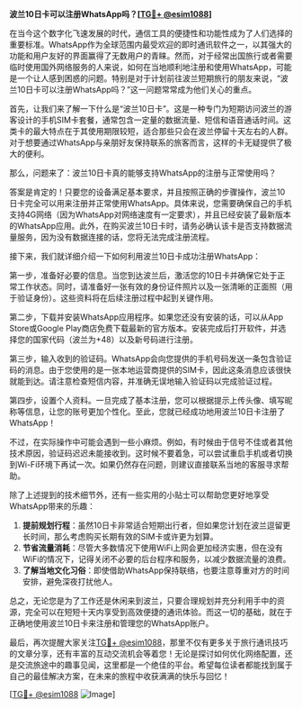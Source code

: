 **波兰10日卡可以注册WhatsApp吗？[[TG💪+ @esim1088](https://t.me/s/esim1088)]**

在当今这个数字化飞速发展的时代，通信工具的便捷性和功能性成为了人们选择的重要标准。WhatsApp作为全球范围内最受欢迎的即时通讯软件之一，以其强大的功能和用户友好的界面赢得了无数用户的青睐。然而，对于经常出国旅行或者需要临时使用国外网络服务的人来说，如何在当地顺利地注册和使用WhatsApp，可能是一个让人感到困惑的问题。特别是对于计划前往波兰短期旅行的朋友来说，“波兰10日卡可以注册WhatsApp吗？”这一问题常常成为他们关心的重点。

首先，让我们来了解一下什么是“波兰10日卡”。这是一种专门为短期访问波兰的游客设计的手机SIM卡套餐，通常包含一定量的数据流量、短信和语音通话时间。这类卡的最大特点在于其使用期限较短，适合那些只会在波兰停留十天左右的人群。对于想要通过WhatsApp与亲朋好友保持联系的旅客而言，这样的卡无疑提供了极大的便利。

那么，问题来了：波兰10日卡真的能够支持WhatsApp的注册与正常使用吗？

答案是肯定的！只要您的设备满足基本要求，并且按照正确的步骤操作，波兰10日卡完全可以用来注册并正常使用WhatsApp。具体来说，您需要确保自己的手机支持4G网络（因为WhatsApp对网络速度有一定要求），并且已经安装了最新版本的WhatsApp应用。此外，在购买波兰10日卡时，请务必确认该卡是否支持数据流量服务，因为没有数据连接的话，您将无法完成注册流程。

接下来，我们就详细介绍一下如何利用波兰10日卡成功注册WhatsApp：

第一步，准备好必要的信息。当您到达波兰后，激活您的10日卡并确保它处于正常工作状态。同时，请准备好一张有效的身份证件照片以及一张清晰的正面照（用于验证身份）。这些资料将在后续注册过程中起到关键作用。

第二步，下载并安装WhatsApp应用程序。如果您还没有安装的话，可以从App Store或Google Play商店免费下载最新的官方版本。安装完成后打开软件，并选择您的国家代码（波兰为+48）以及新号码进行注册。

第三步，输入收到的验证码。WhatsApp会向您提供的手机号码发送一条包含验证码的消息。由于您使用的是一张本地运营商提供的SIM卡，因此这条消息应该很快就能到达。请注意检查短信内容，并准确无误地输入验证码以完成验证过程。

第四步，设置个人资料。一旦完成了基本注册，您可以根据提示上传头像、填写昵称等信息，让您的账号更加个性化。至此，您就已经成功地用波兰10日卡注册了WhatsApp！

不过，在实际操作中可能会遇到一些小麻烦。例如，有时候由于信号不佳或者其他技术原因，验证码迟迟未能接收到。这时候不要着急，可以尝试重启手机或者切换到Wi-Fi环境下再试一次。如果仍然存在问题，则建议直接联系当地的客服寻求帮助。

除了上述提到的技术细节外，还有一些实用的小贴士可以帮助您更好地享受WhatsApp带来的乐趣：

1. **提前规划行程**：虽然10日卡非常适合短期出行者，但如果您计划在波兰逗留更长时间，那么考虑购买长期有效的SIM卡或许更为划算。
2. **节省流量消耗**：尽管大多数情况下使用WiFi上网会更加经济实惠，但在没有WiFi的情况下，记得关闭不必要的后台程序和服务，以减少数据流量的浪费。
3. **了解当地文化习俗**：即使借助WhatsApp保持联络，也要注意尊重对方的时间安排，避免深夜打扰他人。

总之，无论您是为了工作还是休闲来到波兰，只要合理规划并充分利用手中的资源，完全可以在短短十天内享受到高效便捷的通讯体验。而这一切的基础，就在于正确地使用波兰10日卡来注册和管理您的WhatsApp账户。

最后，再次提醒大家关注[TG💪+ @esim1088](https://t.me/s/esim1088)，那里不仅有更多关于旅行通讯技巧的文章分享，还有丰富的互动交流机会等着您！无论是探讨如何优化网络配置，还是交流旅途中的趣事见闻，这里都是一个绝佳的平台。希望每位读者都能找到属于自己的最佳解决方案，在未来的旅程中收获满满的快乐与回忆！

[[TG💪+ @esim1088](https://t.me/s/esim1088) ![Image](https://i.postimg.cc/4NQfJmqS/Snipaste-2025-05-13-00-14-12.png)]